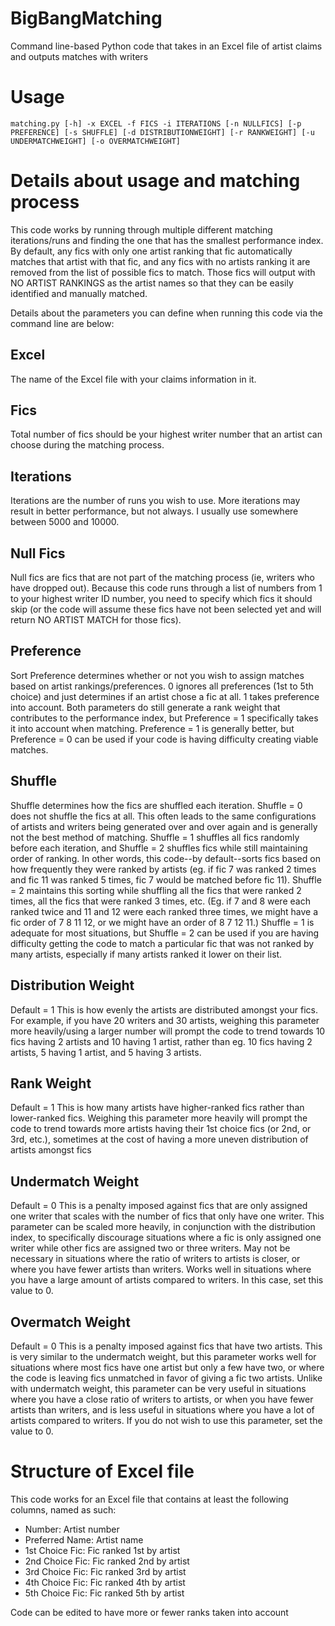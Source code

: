 # BigBangMatching
Command line-based Python code that takes in an Excel file of artist claims and outputs matches with writers

# Usage
```
matching.py [-h] -x EXCEL -f FICS -i ITERATIONS [-n NULLFICS] [-p PREFERENCE] [-s SHUFFLE] [-d DISTRIBUTIONWEIGHT] [-r RANKWEIGHT] [-u UNDERMATCHWEIGHT] [-o OVERMATCHWEIGHT]
```

# Details about usage and matching process
This code works by running through multiple different matching iterations/runs and finding the one that has the smallest performance index. By default, any fics with only one artist ranking that fic automatically matches that artist with that fic, and any fics with no artists ranking it are removed from the list of possible fics to match. Those fics will output with NO ARTIST RANKINGS as the artist names so that they can be easily identified and manually matched.

Details about the parameters you can define when running this code via the command line are below:

## Excel
The name of the Excel file with your claims information in it.

## Fics
Total number of fics should be your highest writer number that an artist can choose during the matching process.

## Iterations
Iterations are the number of runs you wish to use. More iterations may result in better performance, but not always. I usually use somewhere between 5000 and 10000.

## Null Fics
Null fics are fics that are not part of the matching process (ie, writers who have dropped out). Because this code runs through a list of numbers from 1 to your highest writer ID number, you need to specify which fics it should skip (or the code will assume these fics have not been selected yet and will return NO ARTIST MATCH for those fics).

## Preference
Sort Preference determines whether or not you wish to assign matches based on artist rankings/preferences. 0 ignores all preferences (1st to 5th choice) and just determines if an artist chose a fic at all. 1 takes preference into account. Both parameters do still generate a rank weight that contributes to the performance index, but Preference = 1 specifically takes it into account when matching. Preference = 1 is generally better, but Preference = 0 can be used if your code is having difficulty creating viable matches.

## Shuffle
Shuffle determines how the fics are shuffled each iteration. Shuffle = 0 does not shuffle the fics at all. This often leads to the same configurations of artists and writers being generated over and over again and is generally not the best method of matching. Shuffle = 1 shuffles all fics randomly before each iteration, and Shuffle = 2 shuffles fics while still maintaining order of ranking. In other words, this code--by default--sorts fics based on how frequently they were ranked by artists (eg. if fic 7 was ranked 2 times and fic 11 was ranked 5 times, fic 7 would be matched before fic 11). Shuffle = 2 maintains this sorting while shuffling all the fics that were ranked 2 times, all the fics that were ranked 3 times, etc. (Eg. if 7 and 8 were each ranked twice and 11 and 12 were each ranked three times, we might have a fic order of 7 8 11 12, or we might have an order of 8 7 12 11.) Shuffle = 1 is adequate for most situations, but Shuffle = 2 can be used if you are having difficulty getting the code to match a particular fic that was not ranked by many artists, especially if many artists ranked it lower on their list.

## Distribution Weight
Default = 1
This is how evenly the artists are distributed amongst your fics. For example, if you have 20 writers and 30 artists, weighing this parameter more heavily/using a larger number will prompt the code to trend towards 10 fics having 2 artists and 10 having 1 artist, rather than eg. 10 fics having 2 artists, 5 having 1 artist, and 5 having 3 artists.

## Rank Weight
Default = 1
This is how many artists have higher-ranked fics rather than lower-ranked fics. Weighing this parameter more heavily will prompt the code to trend towards more artists having their 1st choice fics (or 2nd, or 3rd, etc.), sometimes at the cost of having a more uneven distribution of artists amongst fics

## Undermatch Weight
Default = 0
This is a penalty imposed against fics that are only assigned one writer that scales with the number of fics that only have one writer. This parameter can be scaled more heavily, in conjunction with the distribution index, to specifically discourage situations where a fic is only assigned one writer while other fics are assigned two or three writers. May not be necessary in situations where the ratio of writers to artists is closer, or where you have fewer artists than writers. Works well in situations where you have a large amount of artists compared to writers. In this case, set this value to 0.

## Overmatch Weight
Default = 0
This is a penalty imposed against fics that have two artists. This is very similar to the undermatch weight, but this parameter works well for situations where most fics have one artist but only a few have two, or where the code is leaving fics unmatched in favor of giving a fic two artists. Unlike with undermatch weight, this parameter can be very useful in situations where you have a close ratio of writers to artists, or when you have fewer artists than writers, and is less useful in situations where you have a lot of artists compared to writers. If you do not wish to use this parameter, set the value to 0.

# Structure of Excel file
This code works for an Excel file that contains at least the following columns, named as such:
- Number: Artist number
- Preferred Name: Artist name
- 1st Choice Fic: Fic ranked 1st by artist
- 2nd Choice Fic: Fic ranked 2nd by artist
- 3rd Choice Fic: Fic ranked 3rd by artist
- 4th Choice Fic: Fic ranked 4th by artist
- 5th Choice Fic: Fic ranked 5th by artist

Code can be edited to have more or fewer ranks taken into account
